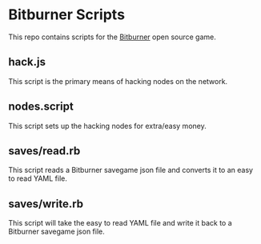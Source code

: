# Bitburner Scripts

This repo contains scripts for the [Bitburner](https://github.com/danielyxie/bitburner/) open source game.

## hack.js

This script is the primary means of hacking nodes on the network.

## nodes.script

This script sets up the hacking nodes for extra/easy money.

## saves/read.rb

This script reads a Bitburner savegame json file and converts it to an easy to read YAML file.

## saves/write.rb

This script will take the easy to read YAML file and write it back to a Bitburner savegame json file.
